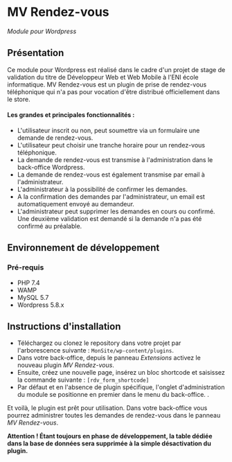# MV Rendez-vous

<em>Module pour Wordpress</em>

## Présentation

Ce module pour Wordpress est réalisé dans le cadre d'un projet de stage de validation du titre de Développeur Web et Web
Mobile à l'ENI école informatique. MV Rendez-vous est un plugin de prise de rendez-vous téléphonique qui n'a pas pour
vocation d'être distribué officiellement dans le store.

#### Les grandes et principales fonctionnalités :

* L'utilisateur inscrit ou non, peut soumettre via un formulaire une demande de rendez-vous.
* L'utilisateur peut choisir une tranche horaire pour un rendez-vous téléphonique.
* La demande de rendez-vous est transmise à l'administration dans le back-office Wordpress.
* La demande de rendez-vous est également transmise par email à l'administrateur.
* L'administrateur à la possibilité de confirmer les demandes.
* A la confirmation des demandes par l'administrateur, un email est automatiquement envoyé au demandeur.
* L'administrateur peut supprimer les demandes en cours ou confirmé. Une deuxième validation est demandé si la demande n'a pas été confirmé au préalable.

## Environnement de développement

### Pré-requis

* PHP 7.4
* WAMP
* MySQL 5.7
* Wordpress 5.8.x

## Instructions d'installation

* Téléchargez ou clonez le repository dans votre projet par l'arborescence suivante : `MonSite/wp-content/plugins`.
* Dans votre back-office, depuis le panneau *Extensions* activez le nouveau plugin *MV Rendez-vous*.
* Ensuite, créez une nouvelle page, insérez un bloc shortcode et saisissez la commande suivante : `[rdv_form_shortcode]`
* Par défaut et en l'absence de plugin spécifique, l'onglet d'administration du module se positionne en premier dans le menu du back-office.
  . 

Et voilà, le plugin est prêt pour utilisation. Dans votre back-office vous pourrez administrer toutes les demandes de rendez-vous dans le panneau *MV Rendez-vous*.


**Attention ! Étant toujours en phase de développement, la table dédiée dans la base de données sera supprimée à la simple désactivation du plugin.**

###
